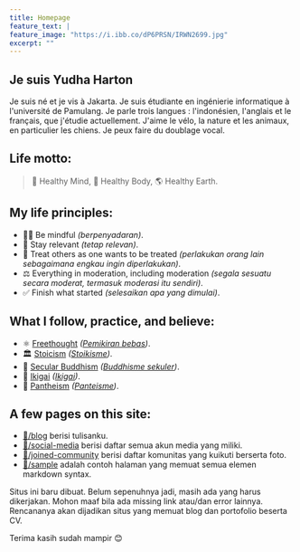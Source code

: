 ```yaml
---
title: Homepage
feature_text: |
feature_image: "https://i.ibb.co/dP6PRSN/IRWN2699.jpg"
excerpt: ""
---
```


## Je suis Yudha Harton

Je suis né et je vis à Jakarta. Je suis étudiante en ingénierie informatique à l'université de Pamulang. Je parle trois langues : l'indonésien, l'anglais et le français, que j'étudie actuellement. J'aime le vélo, la nature et les animaux, en particulier les chiens. Je peux faire du doublage vocal.

## Life motto:
> 🧠 Healthy Mind, 💪 Healthy Body, 🌎 Healthy Earth.

## My life principles:
- 🧘‍♂️ Be mindful _(berpenyadaran)_.
- 🔗 Stay relevant _(tetap relevan)_.
- 🤝 Treat others as one wants to be treated _(perlakukan orang lain sebagaimana engkau ingin diperlakukan)_.
- ⚖️ Everything in moderation, including moderation _(segala sesuatu secara moderat, termasuk moderasi itu sendiri)_.
- ✅ Finish what started _(selesaikan apa yang dimulai)_.

## What I follow, practice, and believe:
- ⚛️ [Freethought](https://en.wikipedia.org/wiki/Freethought) _([Pemikiran bebas](https://id.wikipedia.org/wiki/Pemikiran_bebas))_.
- 🏛️ [Stoicism](https://en.wikipedia.org/wiki/Stoicism) _([Stoikisme](https://id.wikipedia.org/wiki/Stoikisme))_.
- 🪷 [Secular Buddhism](https://en.wikipedia.org/wiki/Secular_Buddhism) _([Buddhisme sekuler](https://id.wikipedia.org/wiki/Buddhisme_sekuler))_.
- 💮 [Ikigai](https://en.wikipedia.org/wiki/Ikigai) _([Ikigai](https://id.wikipedia.org/wiki/Ikigai))_.
- 🌌 [Pantheism](https://en.wikipedia.org/wiki/Pantheism) _([Panteisme](https://id.wikipedia.org/wiki/Panteisme))_.

## A few pages on this site:
- [📝/blog](/blog) berisi tulisanku.
- [📲/social-media](/social-media) berisi daftar semua akun media yang miliki.
- [🙌/joined-community](/joined-community) berisi daftar komunitas yang kuikuti berserta foto.
- [📄/sample](/sample) adalah contoh halaman yang memuat semua elemen markdown syntax.

Situs ini baru dibuat. Belum sepenuhnya jadi, masih ada yang harus dikerjakan. Mohon maaf bila ada missing link atau/dan error lainnya. Rencananya akan dijadikan situs yang memuat blog dan portofolio beserta CV.

Terima kasih sudah mampir 😊
